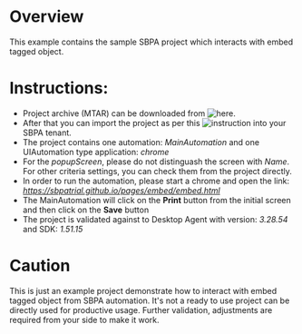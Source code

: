 # Overview
This example contains the sample SBPA project which interacts with embed tagged object.

# Instructions:
* Project archive (MTAR) can be downloaded from ![here](https://raw.githubusercontent.com/sbpatrial/pages/main/embed/EmbedTagProject.mtar).
* After that you can import the project as per this ![instruction](https://help.sap.com/docs/build-process-automation/sap-build-process-automation/importing-project) into your SBPA tenant.
* The project contains one automation: *MainAutomation* and one UIAutomation type application: *chrome*
* For the *popupScreen*, please do not distinguash the screen with *Name*. For other criteria settings, you can check them from the project directly.
* In order to run the automation, please start a chrome and open the link: *https://sbpatrial.github.io/pages/embed/embed.html*
* The MainAutomation will click on the **Print** button from the initial screen and then click on the **Save** button
* The project is validated against to Desktop Agent with version: *3.28.54* and SDK: *1.51.15*

# Caution
This is just an example project demonstrate how to interact with embed tagged object from SBPA automation. It's not a ready to use project can be directly used for productive usage. Further validation, adjustments are required from your side to make it work.
